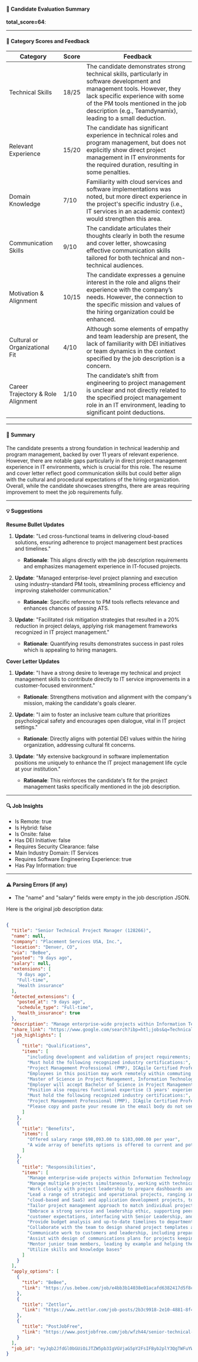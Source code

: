 #### 📄 Candidate Evaluation Summary

**total_score=64**:  

---

#### 🎯 Category Scores and Feedback

| Category                        | Score | Feedback |
|----------------------------------|-------|----------|
| Technical Skills                 | 18/25 | The candidate demonstrates strong technical skills, particularly in software development and management tools. However, they lack specific experience with some of the PM tools mentioned in the job description (e.g., Teamdynamix), leading to a small deduction. |
| Relevant Experience              | 15/20 | The candidate has significant experience in technical roles and program management, but does not explicitly show direct project management in IT environments for the required duration, resulting in some penalties. |
| Domain Knowledge                 | 7/10  | Familiarity with cloud services and software implementations was noted, but more direct experience in the project's specific industry (i.e., IT services in an academic context) would strengthen this area. |
| Communication Skills             | 9/10  | The candidate articulates their thoughts clearly in both the resume and cover letter, showcasing effective communication skills tailored for both technical and non-technical audiences. |
| Motivation & Alignment           | 10/15 | The candidate expresses a genuine interest in the role and aligns their experience with the company’s needs. However, the connection to the specific mission and values of the hiring organization could be enhanced. |
| Cultural or Organizational Fit   | 4/10  | Although some elements of empathy and team leadership are present, the lack of familiarity with DEI initiatives or team dynamics in the context specified by the job description is a concern. |
| Career Trajectory & Role Alignment | 1/10  | The candidate’s shift from engineering to project management is unclear and not directly related to the specified project management role in an IT environment, leading to significant point deductions. |

---

#### 🧾 Summary

The candidate presents a strong foundation in technical leadership and program management, backed by over 11 years of relevant experience. However, there are notable gaps particularly in direct project management experience in IT environments, which is crucial for this role. The resume and cover letter reflect good communication skills but could better align with the cultural and procedural expectations of the hiring organization. Overall, while the candidate showcases strengths, there are areas requiring improvement to meet the job requirements fully.

---

#### 💡 Suggestions

**Resume Bullet Updates**  

1. **Update**: "Led cross-functional teams in delivering cloud-based solutions, ensuring adherence to project management best practices and timelines."
   - **Rationale**: This aligns directly with the job description requirements and emphasizes management experience in IT-focused projects.

2. **Update**: "Managed enterprise-level project planning and execution using industry-standard PM tools, streamlining process efficiency and improving stakeholder communication."
   - **Rationale**: Specific reference to PM tools reflects relevance and enhances chances of passing ATS.

3. **Update**: "Facilitated risk mitigation strategies that resulted in a 20% reduction in project delays, applying risk management frameworks recognized in IT project management."
   - **Rationale**: Quantifying results demonstrates success in past roles which is appealing to hiring managers.

**Cover Letter Updates**  

1. **Update**: "I have a strong desire to leverage my technical and project management skills to contribute directly to IT service improvements in a customer-focused environment."
   - **Rationale**: Strengthens motivation and alignment with the company's mission, making the candidate's goals clearer.

2. **Update**: "I aim to foster an inclusive team culture that prioritizes psychological safety and encourages open dialogue, vital in IT project settings."
   - **Rationale**: Directly aligns with potential DEI values within the hiring organization, addressing cultural fit concerns.

3. **Update**: "My extensive background in software implementation positions me uniquely to enhance the IT project management life cycle at your institution."
   - **Rationale**: This reinforces the candidate's fit for the project management tasks specifically mentioned in the job description.

---

#### 🔍 Job Insights

- Is Remote: true  
- Is Hybrid: false  
- Is Onsite: false  
- Has DEI Initiative: false  
- Requires Security Clearance: false  
- Main Industry Domain: IT Services  
- Requires Software Engineering Experience: true  
- Has Pay Information: true  

---

#### ⚠️ Parsing Errors (if any)

- The "name" and "salary" fields were empty in the job description JSON.

Here is the original job description data:

```json

{
  "title": "Senior Technical Project Manager (128266)",
  "name": null,
  "company": "Placement Services USA, Inc.",
  "location": "Denver, CO",
  "via": "BeBee",
  "posted": "9 days ago",
  "salary": null,
  "extensions": [
    "9 days ago",
    "Full-time",
    "Health insurance"
  ],
  "detected_extensions": {
    "posted_at": "9 days ago",
    "schedule_type": "Full-time",
    "health_insurance": true
  },
  "description": "Manage enterprise-wide projects within Information Technology Services.\n\nManage multiple projects simultaneously, working with technical leads and campus peers to design project plans to realize project solutions that support success and maximize customer satisfaction.\n\nWork closely with project leadership to prepare dashboards and reports outlining project status, regularly delivering presentations to technical and non-technical campus audiences, to drive transparency and build knowledge that lives beyond the life of the project.\nLead a range of strategic and operational projects, ranging in scope from software implementations (i.e. cloud-based and SaaS) and application development projects, to infrastructure and process improvement projects.\n\nTailor project management approach to match individual project goals and develop realistic project plans for the team to work against.\nEmbrace a strong service and leadership ethic, supporting peers, building cross-departmental relationships, managing\ncustomer expectations, interfacing with Senior Leadership, and resolving conflicts to keep the project on track. Provide budget analysis and up-to-date timelines to department leadership, and flag risks early and often.\n\nCollaborate with the team to design shared project templates and continually improve project management processes that will be shared with peers in IT and across campus, creating consistency and expanding the impact of work.\nCommunicate work to customers and leadership, including preparing presentations for internal and external groups. Assist with design of communications plans for projects keeping in mind change management best practices. Mentor junior team members, leading by example and helping them chart their careers in the project management field. Utilize skills and knowledge bases\n\nincluding development and validation of project requirements; application of different project management methodologies; independently leading medium and large projects through the full project management life cycle; PM tools/templates (including Gantt chart, Risk Register, Stakeholder Register, Communication Plan, RACI chart, Risk Response Plan); and cloud services; as well as tools and technologies including Teamdynamix Project Management Tool, Teamdynamix ITSM, Workday Enterprise application, SharePoint, Project Management Software, Project Documentation Software, and other technologies and standards in carrying out assigned duties.\n\nMust hold the following recognized industry certifications:\nProject Management Professional (PMP), ICAgile Certified Professional, and Certified or Professional Scrum Master.\n\nEmployees in this position may work remotely within commuting distance up to three days per week.\n\nSalary / Benefits information:\nOffered salary range $98,093.00 to $103,000.00 per year. A wide array of benefits options is offered to current and potential employees.\n\nPrimary Education and Experience Requirements:\n\nMaster of Science in Project Management, Information Technology, Business Information Technology, Management Information Systems, Computer Science, or a closely related field; and 3 years' direct project management experience in an information technology environment.\n\nAlternate Education and Experience Requirements:\n\nEmployer will accept Bachelor of Science in Project Management, Information Technology, Business Information Technology, Management Information Systems, Computer Science, or a closely related field + 5 years' (60 months) progressive, post-baccalaureate direct project management experience in an information technology environment (in lieu of MS + 3 years' experience).\n\nOther Special Skills or Requirements:\n\nPosition also requires functional expertise (3 years' experience) in development and validation of project requirements; application of different project management methodologies; independently leading medium and large projects through the full project management life cycle; PM tools/templates (including Gantt chart, Risk Register, Stakeholder Register, Communication Plan, RACI chart, and Risk Response Plan); and cloud services.\n\nMust hold the following recognized industry certifications:\nProject Management Professional (PMP), ICAgile Certified Professional, and Certified or Professional Scrum Master.\n\nPlease copy and paste your resume in the email body do not send attachments, we cannot open them and email them at candidates at with reference #128266 in the subject line.\nThank you.",
  "share_link": "https://www.google.com/search?ibp=htl;jobs&q=Technical+Project+Manager&htidocid=2df9zjjqXeYh5uM7AAAAAA%3D%3D&hl=en-US&shndl=37&shmd=H4sIAAAAAAAA_xXEwQqCQBAAULr6CZ3mWGFuCUnUpSiIgkiwzrIOw7qyzsjuIv5TPxm9w0u-s-RUEVvx8CZs2aJ2UHrpCCM8NWtDHhbbfJ8XxRLW8JAGAmmPLQjDTcQ4mh_bGIdwUCoEl5kQdbSYofRKmBqZVCdN-FeHVnsanI5U57vNlA1sVqvSaaSeOEJFfrRIAT7VOYU7YwaW4Uo8kk_h8voBsLNpyq4AAAA&shmds=v1_AQbUm979HpB9wq8utT6QzWn-8kVhURtKfh544wFoRUnGRcBrmg&source=sh/x/job/li/m1/1#fpstate=tldetail&htivrt=jobs&htiq=Technical+Project+Manager&htidocid=2df9zjjqXeYh5uM7AAAAAA%3D%3D",
  "job_highlights": [
    {
      "title": "Qualifications",
      "items": [
        "including development and validation of project requirements; application of different project management methodologies; independently leading medium and large projects through the full project management life cycle; PM tools/templates (including Gantt chart, Risk Register, Stakeholder Register, Communication Plan, RACI chart, Risk Response Plan); and cloud services; as well as tools and technologies including Teamdynamix Project Management Tool, Teamdynamix ITSM, Workday Enterprise application, SharePoint, Project Management Software, Project Documentation Software, and other technologies and standards in carrying out assigned duties",
        "Must hold the following recognized industry certifications:",
        "Project Management Professional (PMP), ICAgile Certified Professional, and Certified or Professional Scrum Master",
        "Employees in this position may work remotely within commuting distance up to three days per week",
        "Master of Science in Project Management, Information Technology, Business Information Technology, Management Information Systems, Computer Science, or a closely related field; and 3 years' direct project management experience in an information technology environment",
        "Employer will accept Bachelor of Science in Project Management, Information Technology, Business Information Technology, Management Information Systems, Computer Science, or a closely related field + 5 years' (60 months) progressive, post-baccalaureate direct project management experience in an information technology environment (in lieu of MS + 3 years' experience)",
        "Position also requires functional expertise (3 years' experience) in development and validation of project requirements; application of different project management methodologies; independently leading medium and large projects through the full project management life cycle; PM tools/templates (including Gantt chart, Risk Register, Stakeholder Register, Communication Plan, RACI chart, and Risk Response Plan); and cloud services",
        "Must hold the following recognized industry certifications:",
        "Project Management Professional (PMP), ICAgile Certified Professional, and Certified or Professional Scrum Master",
        "Please copy and paste your resume in the email body do not send attachments, we cannot open them and email them at candidates at with reference #128266 in the subject line"
      ]
    },
    {
      "title": "Benefits",
      "items": [
        "Offered salary range $98,093.00 to $103,000.00 per year",
        "A wide array of benefits options is offered to current and potential employees"
      ]
    },
    {
      "title": "Responsibilities",
      "items": [
        "Manage enterprise-wide projects within Information Technology Services",
        "Manage multiple projects simultaneously, working with technical leads and campus peers to design project plans to realize project solutions that support success and maximize customer satisfaction",
        "Work closely with project leadership to prepare dashboards and reports outlining project status, regularly delivering presentations to technical and non-technical campus audiences, to drive transparency and build knowledge that lives beyond the life of the project",
        "Lead a range of strategic and operational projects, ranging in scope from software implementations (i.e",
        "cloud-based and SaaS) and application development projects, to infrastructure and process improvement projects",
        "Tailor project management approach to match individual project goals and develop realistic project plans for the team to work against",
        "Embrace a strong service and leadership ethic, supporting peers, building cross-departmental relationships, managing",
        "customer expectations, interfacing with Senior Leadership, and resolving conflicts to keep the project on track",
        "Provide budget analysis and up-to-date timelines to department leadership, and flag risks early and often",
        "Collaborate with the team to design shared project templates and continually improve project management processes that will be shared with peers in IT and across campus, creating consistency and expanding the impact of work",
        "Communicate work to customers and leadership, including preparing presentations for internal and external groups",
        "Assist with design of communications plans for projects keeping in mind change management best practices",
        "Mentor junior team members, leading by example and helping them chart their careers in the project management field",
        "Utilize skills and knowledge bases"
      ]
    }
  ],
  "apply_options": [
    {
      "title": "BeBee",
      "link": "https://us.bebee.com/job/e4bb3b14038e01acafd6382417d5f8c4?utm_campaign=google_jobs_apply&utm_source=google_jobs_apply&utm_medium=organic"
    },
    {
      "title": "Zettlor",
      "link": "https://www.zettlor.com/job-posts/2b3c9918-2e10-4881-8f48-abe6540f0a03?utm_campaign=google_jobs_apply&utm_source=google_jobs_apply&utm_medium=organic"
    },
    {
      "title": "PostJobFree",
      "link": "https://www.postjobfree.com/job/wfzh44/senior-technical-project-denver-co?utm_campaign=google_jobs_apply&utm_source=google_jobs_apply&utm_medium=organic"
    }
  ],
  "job_id": "eyJqb2JfdGl0bGUiOiJTZW5pb3IgVGVjaG5pY2FsIFByb2plY3QgTWFuYWdlciAoMTI4MjY2KSIsImNvbXBhbnlfbmFtZSI6IlBsYWNlbWVudCBTZXJ2aWNlcyBVU0EsIEluYy4iLCJhZGRyZXNzX2NpdHkiOiJEZW52ZXIsIENPIiwiaHRpZG9jaWQiOiIyZGY5empqcVhlWWg1dU03QUFBQUFBPT0iLCJ1dWxlIjoidytDQUlRSUNJTlZXNXBkR1ZrSUZOMFlYUmxjdyJ9"
}